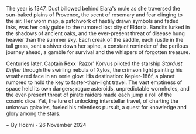 
The year is 1347.  Dust billowed behind Elara's mule as she traversed the sun-baked plains of Provence, the scent of rosemary and fear clinging to the air.  Her worn map, a patchwork of hastily drawn symbols and faded inks, was her only guide to the rumored lost city of Eldoria. Bandits lurked in the shadows of ancient oaks, and the ever-present threat of disease hung heavier than the summer sky.  Each creak of the saddle, each rustle in the tall grass, sent a shiver down her spine, a constant reminder of the perilous journey ahead, a gamble for survival and the whispers of forgotten treasure.


Centuries later, Captain Rexx 'Razor'  Korvus piloted the starship *Stardust Drifter* through the swirling nebula of Xylos, the crimson light painting his weathered face in an eerie glow.  His destination: Kepler-186f, a planet rumored to hold the key to faster-than-light travel.  The vast emptiness of space held its own dangers; rogue asteroids, unpredictable wormholes, and the ever-present threat of pirate raiders made each jump a roll of the cosmic dice.  Yet, the lure of unlocking interstellar travel, of charting the unknown galaxies, fueled his relentless pursuit, a quest for knowledge and glory among the stars.

~ By Hozmi - 26 November 2024

